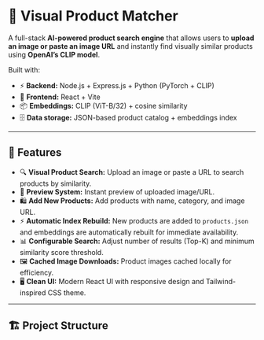 # 🎯 Visual Product Matcher

A full-stack **AI-powered product search engine** that allows users to **upload an image or paste an image URL** and instantly find visually similar products using **OpenAI’s CLIP model**.  

Built with:
- ⚡ **Backend:** Node.js + Express.js + Python (PyTorch + CLIP)
- 🎨 **Frontend:** React + Vite
- 📦 **Embeddings:** CLIP (ViT-B/32) + cosine similarity
- 🗄 **Data storage:** JSON-based product catalog + embeddings index

---

## 🚀 Features

- 🔍 **Visual Product Search:** Upload an image or paste a URL to search products by similarity.  
- 🎨 **Preview System:** Instant preview of uploaded image/URL.  
- 🛍 **Add New Products:** Add products with name, category, and image URL.  
- ⚡ **Automatic Index Rebuild:** New products are added to `products.json` and embeddings are automatically rebuilt for immediate availability.  
- 📊 **Configurable Search:** Adjust number of results (Top-K) and minimum similarity score threshold.  
- 🖼 **Cached Image Downloads:** Product images cached locally for efficiency.  
- 🖥 **Clean UI:** Modern React UI with responsive design and Tailwind-inspired CSS theme.  

---

## 🏗️ Project Structure

